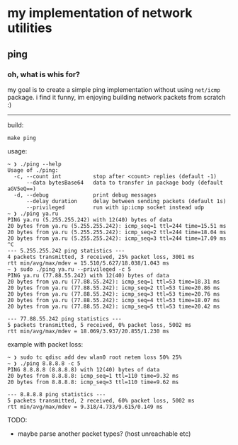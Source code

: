 # my implementation of network utilities
## ping

### oh, what is whis for?
my goal is to create a simple ping implementation without using `net/icmp` package. i find it funny, im enjoying building network packets from scratch :)

---

build:

```
make ping
```

usage:

```
~ ❯ ./ping --help
Usage of ./ping:
  -c, --count int          stop after <count> replies (default -1)
      --data bytesBase64   data to transfer in package body (default aGV5eQ==)
  -d, --debug              print debug messages
      --delay duration     delay between sending packets (default 1s)
      --privileged         run with ip:icmp socket instead udp
~ ❯ ./ping ya.ru
PING ya.ru (5.255.255.242) with 12(40) bytes of data
20 bytes from ya.ru (5.255.255.242): icmp_seq=1 ttl=244 time=15.51 ms
20 bytes from ya.ru (5.255.255.242): icmp_seq=2 ttl=244 time=18.04 ms
20 bytes from ya.ru (5.255.255.242): icmp_seq=3 ttl=244 time=17.09 ms
^C
--- 5.255.255.242 ping statistics ---
4 packets transmitted, 3 received, 25% packet loss, 3001 ms
rtt min/avg/max/mdev = 15.510/5.627/18.038/1.043 ms
~ ❯ sudo ./ping ya.ru --privileged -c 5
PING ya.ru (77.88.55.242) with 12(40) bytes of data
20 bytes from ya.ru (77.88.55.242): icmp_seq=1 ttl=53 time=18.31 ms
20 bytes from ya.ru (77.88.55.242): icmp_seq=2 ttl=53 time=20.86 ms
20 bytes from ya.ru (77.88.55.242): icmp_seq=3 ttl=53 time=20.76 ms
20 bytes from ya.ru (77.88.55.242): icmp_seq=4 ttl=53 time=18.07 ms
20 bytes from ya.ru (77.88.55.242): icmp_seq=5 ttl=53 time=20.42 ms

--- 77.88.55.242 ping statistics ---
5 packets transmitted, 5 received, 0% packet loss, 5002 ms
rtt min/avg/max/mdev = 18.069/3.937/20.855/1.230 ms

```

example with packet loss:
```
~ ❯ sudo tc qdisc add dev wlan0 root netem loss 50% 25% 
~ ❯ ./ping 8.8.8.8 -c 5
PING 8.8.8.8 (8.8.8.8) with 12(40) bytes of data
20 bytes from 8.8.8.8: icmp_seq=1 ttl=110 time=9.32 ms
20 bytes from 8.8.8.8: icmp_seq=3 ttl=110 time=9.62 ms

--- 8.8.8.8 ping statistics ---
5 packets transmitted, 2 received, 60% packet loss, 5002 ms
rtt min/avg/max/mdev = 9.318/4.733/9.615/0.149 ms
```
TODO:
- maybe parse another packet types? (host unreachable etc)